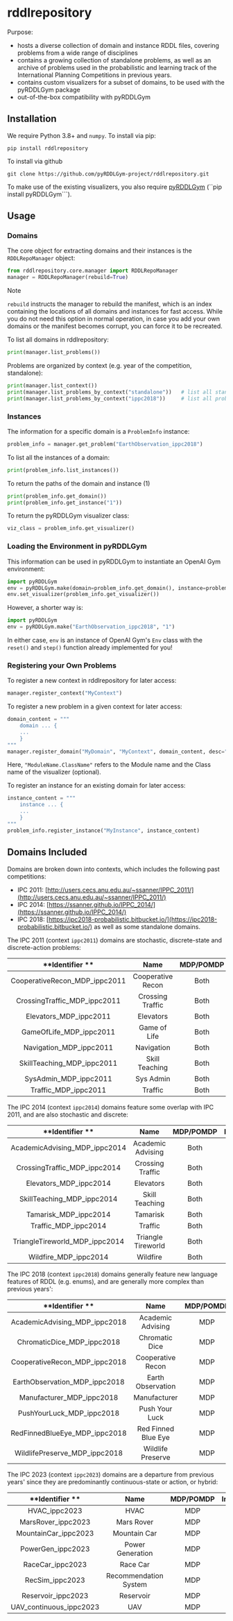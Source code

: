 # rddlrepository

Purpose:
- hosts a diverse collection of domain and instance RDDL files, covering problems from a wide range of disciplines
- contains a growing collection of standalone problems, as well as an archive of problems used in the probabilistic and learning track of the International Planning Competitions in previous years.
- contains custom visualizers for a subset of domains, to be used with the pyRDDLGym package
- out-of-the-box compatibility with pyRDDLGym

## Installation

We require Python 3.8+ and ``numpy``. To install via pip:

```shell
pip install rddlrepository
```

To install via github

```shell
git clone https://github.com/pyRDDLGym-project/rddlrepository.git
```

To make use of the existing visualizers, you also require [pyRDDLGym](https://github.com/pyRDDLGym-project/pyRDDLGym) (``pip install pyRDDLGym```).

## Usage

### Domains

The core object for extracting domains and their instances is the ``RDDLRepoManager`` object:

```python
from rddlrepository.core.manager import RDDLRepoManager
manager = RDDLRepoManager(rebuild=True)
```

> [!NOTE]
> ``rebuild`` instructs the manager to rebuild the manifest, which is an index containing the locations of all domains and instances for fast access.
> While you do not need this option in normal operation, in case you add your own domains or the manifest becomes corrupt, you can force it to be recreated.

To list all domains in rddlrepository:

```python
print(manager.list_problems())
```

Problems are organized by context (e.g. year of the competition, standalone):

```python
print(manager.list_context())
print(manager.list_problems_by_context("standalone"))   # list all standalone problems
print(manager.list_problems_by_context("ippc2018"))     # list all problems from the IPPC 2018 competition
```

### Instances

The information for a specific domain is a ``ProblemInfo`` instance:

```python
problem_info = manager.get_problem("EarthObservation_ippc2018")
```

To list all the instances of a domain:

```python
print(problem_info.list_instances())
```

To return the paths of the domain and instance (1)

```python
print(problem_info.get_domain())
print(problem_info.get_instance("1"))
```

To return the pyRDDLGym visualizer class:

```python
viz_class = problem_info.get_visualizer()
```

### Loading the Environment in pyRDDLGym 

This information can be used in pyRDDLGym to instantiate an OpenAI Gym environment:

```python
import pyRDDLGym
env = pyRDDLGym.make(domain=problem_info.get_domain(), instance=problem_info.get_instance("1"))
env.set_visualizer(problem_info.get_visualizer())
```

However, a shorter way is:

```python
import pyRDDLGym
env = pyRDDLGym.make("EarthObservation_ippc2018", "1")
```

In either case, ``env`` is an instance of OpenAI Gym's ``Env`` class with the ``reset()`` and ``step()`` function already implemented for you!

### Registering your Own Problems

To register a new context in rddlrepository for later access:

```python
manager.register_context("MyContext")
```

To register a new problem in a given context for later access:

```python
domain_content = """
    domain ... {
    ...
    }
"""
manager.register_domain("MyDomain", "MyContext", domain_content, desc="a description of this domain", viz="ModuleName.ClassName") 
```

Here, ```"ModuleName.ClassName"``` refers to the Module name and the Class name of the visualizer (optional).

To register an instance for an existing domain for later access:

```python
instance_content = """
    instance ... {
    ...
    }
"""
problem_info.register_instance("MyInstance", instance_content)
```

## Domains Included

Domains are broken down into contexts, which includes the following past competitions:
* IPC 2011: [http://users.cecs.anu.edu.au/~ssanner/IPPC_2011/](http://users.cecs.anu.edu.au/~ssanner/IPPC_2011/)
* IPC 2014: [https://ssanner.github.io/IPPC_2014/](https://ssanner.github.io/IPPC_2014/)
* IPC 2018: [https://ipc2018-probabilistic.bitbucket.io/](https://ipc2018-probabilistic.bitbucket.io/)
as well as some standalone domains.

The IPC 2011 (context ``ippc2011``) domains are stochastic, discrete-state and discrete-action problems:

|        **Identifier **        	|      **Name**     	| **MDP/POMDP** 	| **Instances** 	|
|:-----------------------------:	|:-----------------:	|:-------------:	|:-------------:	|
| CooperativeRecon_MDP_ippc2011 	| Cooperative Recon 	| Both          	| 1, 2... 10    	|
| CrossingTraffic_MDP_ippc2011  	| Crossing Traffic  	| Both          	| 1, 2... 10    	|
| Elevators_MDP_ippc2011        	| Elevators         	| Both          	| 1, 2... 10    	|
| GameOfLife_MDP_ippc2011       	| Game of Life      	| Both          	| 1, 2... 10    	|
| Navigation_MDP_ippc2011       	| Navigation        	| Both          	| 1, 2... 10    	|
| SkillTeaching_MDP_ippc2011    	| Skill Teaching    	| Both          	| 1, 2... 10    	|
| SysAdmin_MDP_ippc2011         	| Sys Admin         	| Both          	| 1, 2... 10    	|
| Traffic_MDP_ippc2011          	| Traffic           	| Both          	| 1, 2... 10    	|

The IPC 2014 (context ``ippc2014``) domains feature some overlap with IPC 2011, and are also stochastic and discrete:

|        **Identifier **        	|      **Name**     	| **MDP/POMDP** 	| **Instances** 	|
|:-----------------------------:	|:-----------------:	|:-------------:	|:-------------:	|
| AcademicAdvising_MDP_ippc2014 	| Academic Advising 	| Both          	| 1, 2... 10    	|
| CrossingTraffic_MDP_ippc2014  	| Crossing Traffic  	| Both          	| 1, 2... 10    	|
| Elevators_MDP_ippc2014        	| Elevators         	| Both          	| 1, 2... 10    	|
| SkillTeaching_MDP_ippc2014       	| Skill Teaching      	| Both          	| 1, 2... 10    	|
| Tamarisk_MDP_ippc2014       	    | Tamarisk           	| Both          	| 1, 2... 10    	|
| Traffic_MDP_ippc2014    	        | Traffic           	| Both          	| 1, 2... 10    	|
| TriangleTireworld_MDP_ippc2014    | Triangle Tireworld 	| Both          	| 1, 2... 10    	|
| Wildfire_MDP_ippc2014          	| Wildfire           	| Both          	| 1, 2... 10    	|

The IPC 2018 (context ``ippc2018``) domains generally feature new language features of RDDL (e.g. enums), and are generally more complex than previous years':

|        **Identifier **        	|      **Name**     	| **MDP/POMDP** 	| **Instances** 	|
|:-----------------------------:	|:-----------------:	|:-------------:	|:-------------:	|
| AcademicAdvising_MDP_ippc2018 	| Academic Advising 	| MDP            	| 1, 2... 20    	|
| ChromaticDice_MDP_ippc2018 	    | Chromatic Dice    	| MDP            	| 1, 2... 20    	|
| CooperativeRecon_MDP_ippc2018     | Cooperative Recon   	| MDP            	| 1, 2... 20    	|
| EarthObservation_MDP_ippc2018     | Earth Observation   	| MDP            	| 1, 2... 20    	|
| Manufacturer_MDP_ippc2018       	| Manufacturer       	| MDP            	| 1, 2... 20    	|
| PushYourLuck_MDP_ippc2018    	    | Push Your Luck        | MDP            	| 1, 2... 20    	|
| RedFinnedBlueEye_MDP_ippc2018     | Red Finned Blue Eye	| MDP            	| 1, 2... 20    	|
| WildlifePreserve_MDP_ippc2018   	| Wildlife Preserve   	| MDP            	| 1, 2... 20    	|

The IPC 2023 (context ``ippc2023``) domains are a departure from previous years' since they are predominantly continuous-state or action, or hybrid:

|        **Identifier **        	|      **Name**     	| **MDP/POMDP** 	| **Instances** 	|
|:-----------------------------:	|:-----------------:	|:-------------:	|:-------------:	|
| HVAC_ippc2023 	                | HVAC 	                | MDP            	| 1, 2... 5    	    |
| MarsRover_ippc2023 	            | Mars Rover        	| MDP            	| 1, 2... 5      	|
| MountainCar_ippc2023              | Mountain Car   	    | MDP            	| 1, 2... 5    	    |
| PowerGen_ippc2023                 | Power Generation   	| MDP            	| 1, 2... 5    	    |
| RaceCar_ippc2023       	        | Race Car       	    | MDP            	| 1, 2... 5    	    |
| RecSim_ippc2023    	            | Recommendation System | MDP            	| 1, 2... 5    	    |
| Reservoir_ippc2023                | Reservoir          	| MDP            	| 1, 2... 5       	|
| UAV_continuous_ippc2023   	    | UAV   	            | MDP            	| 1, 2... 5    	    |
